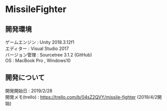 # MissileFighter
## 開発環境
ゲームエンジン : Unity 2018.3.12f1  
エディター : Visual Studio 2017  
バージョン管理 : Sourcetree 3.1.2 (GitHub)  
OS : MacBook Pro ,  Windows10  
## 開発について
開発開始日 : 2019/2/28  
開発メモ(trello) : https://trello.com/b/04sZ2QVY/missile-fighter (2019/4/2開始)
